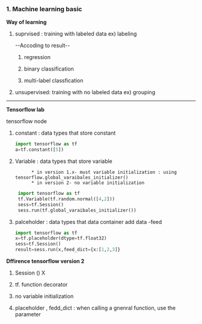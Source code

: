 ### 1. Machine learning basic
<B>Way of learning</B>

1. suprvised : training with labeled data  ex) labeling
    
    --Accoding to result--
    
    1) regression
    
    2) binary classification
    
    3) multi-label classfication
     

2. unsupervised: training with no labeled data ex) grouping
                 
                 



-----


<B> Tensorflow lab</B>

tensorflow node 

1. constant : data types that store constant
    
    
    ```python
    import tensorflow as tf
    a=tf.constant([5]) 

    ```
    
2. Variable : data types that store variable
             
             * in version 1.x- must variable initialization : using tensorflow.global_varaibales_initializer()
             * in version 2- no variable initialization
            
            
   ```python
    import tensorflow as tf
    tf.Variable(tf.random.normal([4,2]))
    sess=tf.Session() 
    sess.run(tf.global_varaibales_initializer())
    ```


3. palceholder : data types that data container
                 add data -feed 
    
    ```python
    import tensorflow as tf
    x=tf.placeholder(dtype=tf.float32)
    sess=tf.Session()
    result=sess.run(x,feed_dict={x:[1,2,3]}
    ```


**Dffirence tensorflow version 2**

1) Session () X

2) tf. function decorator

3) no variable initialization

4) placeholder , fedd_dict : when calling a gnenral function, use the parameter

